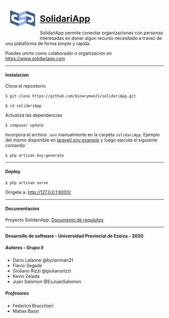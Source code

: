 <img align="Left" width="90" height="90" style="padding: 10px" src="solidariApp/public/assets/img/app-logo/Logo - Medio.png" alt="SolidariApp Logo">

# [SolidariApp](https://www.SolidariApp.com "SolidariApp Web Page")

SolidariApp permite conectar organizaciones con personas interesadas en donar algun recurso necesitado a travez de una plataforma de forma simple y rapida. 

Puedes unirte como colaborador o organizacion en https://www.solidariapp.com

---

#### Instalacion

Clona el repositorio

 `$ git clone https://github.com/binaryman21/solidariApp.git`

 `$ cd solidariApp`

Actualiza las dependencias

`$ composer update`

Incorpora el archivo `.env` manualmente en la carpeta `solidariApp`.
Ejemplo del mismo disponible en [laravel/.env.example](https://github.com/laravel/laravel/blob/master/.env.example "laravel/.env.example") y luego ejecuta el siguiente comando:

`$ php artisan key:generate`

---

#### Deploy

`$ php artisan serve`

Dirigete a: http://127.0.0.1:8000/

---

#### Documentacion

 Proyecto SolidariApp: [Documento de requisitos](https://docs.google.com/document/d/179b1s37myFMsTPGYTvLcGfkKxK6xCkuOezv0wqIAO0Q/edit?usp=sharing "Documento de requisitos")


----

#### Desarrollo de software  - Universidad Provincial de Ezeiza - 2020

##### Autores - Grupo II

- Dario Lalanne @bynariman21
- Flavio Segade
- Giuliano Rizzi @giulianorizzi
- Kevin Zelada
- Juan Salomon @EsJuanSalomon

##### Profesores
- Federico Brucchieri
- Matias Bassi